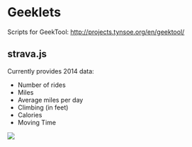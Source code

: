 Geeklets
========

Scripts for GeekTool: http://projects.tynsoe.org/en/geektool/

## strava.js

Currently provides 2014 data:

* Number of rides
* Miles
* Average miles per day
* Climbing (in feet)
* Calories
* Moving Time

![](https://www.dropbox.com/s/p501mu7rpnvj327/StraveGeeklet.png)
